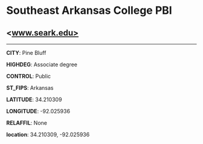 # Southeast Arkansas College PBI
## <www.seark.edu>
---
**CITY**: Pine Bluff

**HIGHDEG**: Associate degree

**CONTROL**: Public

**ST_FIPS**: Arkansas

**LATITUDE**: 34.210309

**LONGITUDE**: -92.025936

**RELAFFIL**: None

**location**: 34.210309, -92.025936